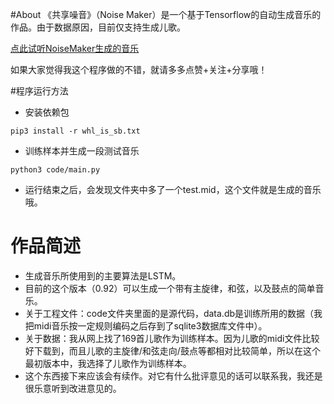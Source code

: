 #About
《共享噪音》（Noise Maker）是一个基于Tensorflow的自动生成音乐的作品。由于数据原因，目前仅支持生成儿歌。

[点此试听NoiseMaker生成的音乐](http://v.youku.com/v_show/id_XMzAwMjEzMTU4OA==.html?spm=a2h3j.8428770.3416059.1)

如果大家觉得我这个程序做的不错，就请多多点赞+关注+分享哦！

#程序运行方法
* 安装依赖包
```
pip3 install -r whl_is_sb.txt
```
* 训练样本并生成一段测试音乐
```
python3 code/main.py
```
* 运行结束之后，会发现文件夹中多了一个test.mid，这个文件就是生成的音乐哦。

# 作品简述

* 生成音乐所使用到的主要算法是LSTM。
* 目前的这个版本（0.92）可以生成一个带有主旋律，和弦，以及鼓点的简单音乐。
* 关于工程文件：code文件夹里面的是源代码，data.db是训练所用的数据（我把midi音乐按一定规则编码之后存到了sqlite3数据库文件中）。
* 关于数据：我从网上找了169首儿歌作为训练样本。因为儿歌的midi文件比较好下载到，而且儿歌的主旋律/和弦走向/鼓点等都相对比较简单，所以在这个最初版本中，我选择了儿歌作为训练样本。
* 这个东西接下来应该会有续作。对它有什么批评意见的话可以联系我，我还是很乐意听到改进意见的。

